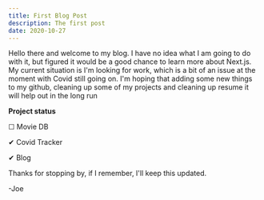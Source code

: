 ```yaml
---
title: First Blog Post
description: The first post
date: 2020-10-27
---
```


Hello there and welcome to my blog. I have no idea what I am going to do with it, but figured it would be a good chance to learn more about Next.js. My current situation is I'm looking for work, which is a bit of an issue at the moment with Covid still going on. I'm hoping that adding some new things to my github, cleaning up some of my projects and cleaning up resume it will help out in the long run

**Project status**

&#9744; Movie DB

&#10004; Covid Tracker

&#10004; Blog

Thanks for stopping by, if I remember, I'll keep this updated.

-Joe
